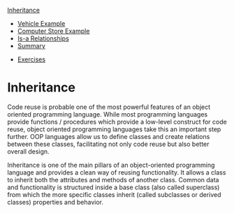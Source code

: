 [Inheritance](../inheritance/readme.md)
* [Vehicle Example](../inheritance/vehicles_example.md)
* [Computer Store Example](../inheritance/computer_store_example.md)
* [Is-a Relationships](../inheritance/is_a_relationship.md)
* [Summary](../inheritance/summary.md)
<!-- * [Quiz](../inheritance/quiz.md) -->
* [Exercises](../inheritance/exercises.md)

<!-- [TODO] Part of this chapter should be refactored to the OOT course. Making it language independent. -->

# Inheritance

Code reuse is probable one of the most powerful features of an object oriented programming language. While most programming languages provide functions / procedures which provide a low-level construct for code reuse, object oriented programming languages take this an important step further. OOP languages allow us to define classes and create relations between these classes, facilitating not only code reuse but also better overall design.

Inheritance is one of the main pillars of an object-oriented programming language and provides a clean way of reusing functionality. It allows a class to inherit both the attributes and methods of another class. Common data and functionality is structured inside a base class (also called superclass) from which the more specific classes inherit (called subclasses or derived classes) properties and behavior.
